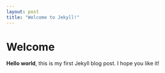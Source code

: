 ```yaml
---
layout: post
title: "Welcome to Jekyll!"
--- 
```


# Welcome

**Hello world**, this is my first Jekyll blog post.
I hope you like it!
